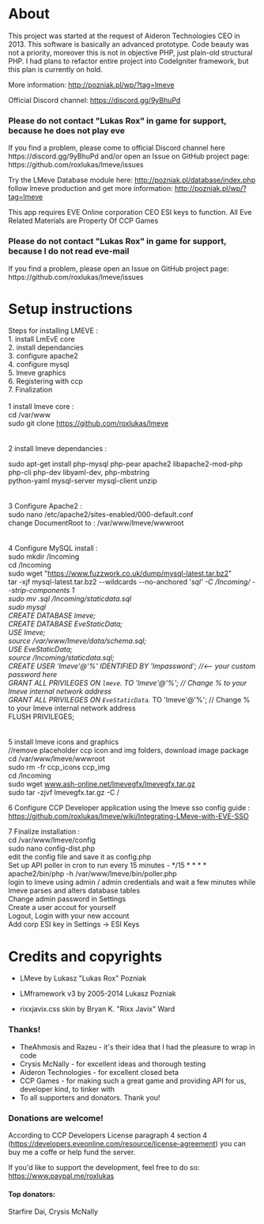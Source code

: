 <h1>About</h1>
This project was started at the request of Aideron Technologies CEO in 2013. This software is basically an advanced prototype.
Code beauty was not a priority, moreover this is not in objective PHP, just plain-old structural PHP.
I had plans to refactor entire project into CodeIgniter framework, but this plan is currently on hold.

More information: http://pozniak.pl/wp/?tag=lmeve

Official Discord channel: https://discord.gg/9yBhuPd

<h3>Please do not contact "Lukas Rox" in game for support, because he does not play eve </h3>
If you find a problem, please come to official Discord channel here https://discord.gg/9yBhuPd 
and/or open an Issue on GitHub project page: https://github.com/roxlukas/lmeve/issues

Try the LMeve Database module here: http://pozniak.pl/database/index.php
follow lmeve production and get more information: http://pozniak.pl/wp/?tag=lmeve

This app requires EVE Online corporation CEO ESI keys to function.
All Eve Related Materials are Property Of CCP Games

<h3>Please do not contact "Lukas Rox" in game for support, because I do not read eve-mail</h3>
If you find a problem, please open an Issue on GitHub project page: https://github.com/roxlukas/lmeve/issues

<h1>Setup instructions</h1>


Steps for installing LMEVE : <br>
	1. install LmEvE core<br>
	2. install dependancies<br>
	3. configure apache2<br>
	4. configure mysql<br>
	5. lmeve graphics<br>
	6. Registering with ccp<br>
	7. Finalization<br>
	<br>
1 install lmeve core : <br>
  cd /var/www<br>
  sudo git clone https://github.com/roxlukas/lmeve<br>
    	  <br>
	  <br>
2 install lmeve dependancies : <br>

  sudo apt-get install php-mysql php-pear apache2 libapache2-mod-php<br>
            php-cli php-dev libyaml-dev, php-mbstring <br>
            python-yaml mysql-server mysql-client unzip<br>
  <br>
  <br>
3 Configure Apache2 : <br>
	sudo nano /etc/apache2/sites-enabled/000-default.conf<br>
	change DocumentRoot to : /var/www/lmeve/wwwroot<br>
	<br>
	  <br>
4 Configure MySQL install : <br>
	sudo mkdir /Incoming <br>
	cd /Incoming <br>
	sudo wget "https://www.fuzzwork.co.uk/dump/mysql-latest.tar.bz2" <br>
	tar -xjf mysql-latest.tar.bz2 --wildcards --no-anchored '*sql' -C /Incoming/ --strip-components 1 <br>
	sudo mv *.sql /Incoming/staticdata.sql <br>
	sudo mysql <br>
	CREATE DATABASE lmeve; <br>
	CREATE DATABASE EveStaticData; <br>
	USE lmeve;<br>
	source /var/www/lmeve/data/schema.sql;<br>
	USE EveStaticData;<br>
	source /Incoming/staticdata.sql;<br>
	CREATE USER 'lmeve'@'%' IDENTIFIED BY 'lmpassword';  		//<-- your custom password here<br>
	GRANT ALL PRIVILEGES ON `lmeve`.* TO 'lmeve'@'%';    		// Change % to your lmeve internal network address<br>
	GRANT ALL PRIVILEGES ON `EveStaticData`.* TO 'lmeve'@'%'; // Change % to your lmeve internal network address<br>
	FLUSH PRIVILEGES;<br>
<br>
    <br> 
5 install lmeve icons and graphics <br>
 //remove placeholder ccp icon and img folders, download image package <br>
  cd /var/www/lmeve/wwwroot <br>
  sudo rm -fr ccp_icons ccp_img <br>
  cd /Incoming <br>
  sudo wget www.ash-online.net/lmevegfx/lmevegfx.tar.gz <br>
  sudo tar -zjvf lmevegfx.tar.gz -C / <br>


6 Configure CCP Developer application using the lmeve sso config guide : <br>
  https://github.com/roxlukas/lmeve/wiki/Integrating-LMeve-with-EVE-SSO <br>


7 Finalize installation : <br>
	cd /var/www/lmeve/config <br>
	sudo nano config-dist.php  <br>
	edit the config file and save it as config.php  <br>
  Set up API poller in cron to run every 15 minutes -   */15 * * * * apache2/bin/php -h /var/www/lmeve/bin/poller.php <br>
	login to lmeve using admin / admin credentials and wait a few minutes while lmeve parses and alters database tables <br>
	Change admin password in Settings <br>
	Create a user accout for yourself <br>
	Logout, Login with your new account <br>
	Add corp ESI key in Settings -> ESI Keys <br>

  
<h1>Credits and copyrights</h1>

* LMeve by Lukasz "Lukas Rox" Pozniak

* LMframework v3 by 2005-2014 Lukasz Pozniak

* rixxjavix.css skin by Bryan K. "Rixx Javix" Ward

<h3>Thanks!</h3>

* TheAhmosis and Razeu - it's their idea that I had the pleasure to wrap in code
* Crysis McNally - for excellent ideas and thorough testing
* Aideron Technologies - for excellent closed beta
* CCP Games - for making such a great game and providing API for us, developer kind, to tinker with
* To all supporters and donators. Thank you!

<h3>Donations are welcome!</h3>

According to CCP Developers License paragraph 4 section 4 (https://developers.eveonline.com/resource/license-agreement)
you can buy me a coffe or help fund the server.

If you'd like to support the development, feel free to do so: https://www.paypal.me/roxlukas

<h4>Top donators:</h4>
Starfire Dai, Crysis McNally

